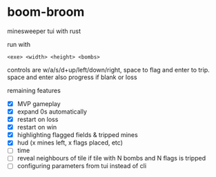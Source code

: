 # boom-broom

minesweeper tui with rust

run with

`<exe> <width> <height> <bombs>`

controls are w/a/s/d+up/left/down/right, space to flag and enter to trip. space and enter also progress if blank or loss

remaining features

- [x] MVP gameplay
- [x] expand 0s automatically
- [x] restart on loss
- [x] restart on win
- [x] highlighting flagged fields & tripped mines
- [x] hud (x mines left, x flags placed, etc)
- [ ] time
- [ ] reveal neighbours of tile if tile with N bombs and N flags is tripped
- [ ] configuring parameters from tui instead of cli
